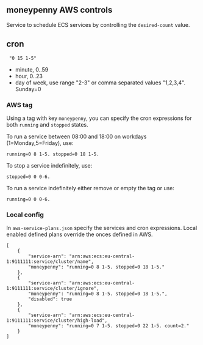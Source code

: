 ## moneypenny AWS controls

Service to schedule ECS services by controlling the `desired-count` value.

## cron

```
 "0 15 1-5"
 ```

 - minute, 0..59
 - hour, 0..23
 - day of week, use range "2-3" or comma separated values "1,2,3,4". Sunday=0


### AWS tag

Using a tag with key `moneypenny`, you can specify the cron expressions for both `running` and `stopped` states.

To run a service between 08:00 and 18:00 on workdays (1=Monday,5=Friday), use:
```
running=0 8 1-5. stopped=0 18 1-5.
```

To stop a service indefinitely, use:
```
stopped=0 0 0-6.
```

To run a service indefinitely either remove or empty the tag or use:
```
running=0 0 0-6.
```

### Local config

In `aws-service-plans.json` specify the services and cron expressions.
Local enabled defined plans override the onces defined in AWS.

```
[
    { 
        "service-arn": "arn:aws:ecs:eu-central-1:9111111:service/cluster/name",
        "moneypenny": "running=0 8 1-5. stopped=0 18 1-5."
    },
    { 
        "service-arn": "arn:aws:ecs:eu-central-1:9111111:service/cluster/ignore",
        "moneypenny": "running=0 8 1-5. stopped=0 18 1-5.",
        "disabled": true
    },
    { 
        "service-arn": "arn:aws:ecs:eu-central-1:9111111:service/cluster/high-load",
        "moneypenny": "running=0 7 1-5. stopped=0 22 1-5. count=2."
    }
]
```